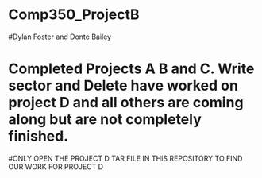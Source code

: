 # Comp350_ProjectB

#Dylan Foster and Donte Bailey

# Completed Projects A B and C. Write sector and Delete have worked on project D and all others are coming along but are not completely finished.

#ONLY OPEN THE PROJECT D TAR FILE IN THIS REPOSITORY TO FIND OUR WORK FOR PROJECT D
